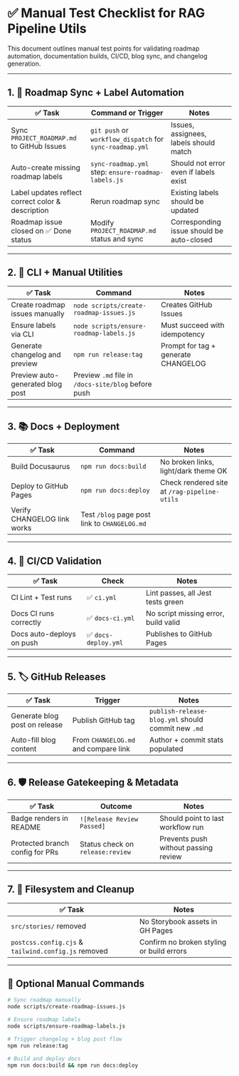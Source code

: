 # ✅ Manual Test Checklist for RAG Pipeline Utils

This document outlines manual test points for validating roadmap automation, documentation builds, CI/CD, blog sync, and changelog generation.

---

## 1. 🔄 Roadmap Sync + Label Automation

| ✅ Task | Command or Trigger | Notes |
|--------|--------------------|-------|
| Sync `PROJECT_ROADMAP.md` to GitHub Issues | `git push` or `workflow_dispatch` for `sync-roadmap.yml` | Issues, assignees, labels should match |
| Auto-create missing roadmap labels | `sync-roadmap.yml` step: `ensure-roadmap-labels.js` | Should not error even if labels exist |
| Label updates reflect correct color & description | Rerun roadmap sync | Existing labels should be updated |
| Roadmap issue closed on ✅ Done status | Modify `PROJECT_ROADMAP.md` status and sync | Corresponding issue should be auto-closed |

---

## 2. 🧭 CLI + Manual Utilities

| ✅ Task | Command | Notes |
|--------|---------|-------|
| Create roadmap issues manually | `node scripts/create-roadmap-issues.js` | Creates GitHub Issues |
| Ensure labels via CLI | `node scripts/ensure-roadmap-labels.js` | Must succeed with idempotency |
| Generate changelog and preview | `npm run release:tag` | Prompt for tag + generate CHANGELOG |
| Preview auto-generated blog post | Preview `.md` file in `/docs-site/blog` before push |

---

## 3. 📚 Docs + Deployment

| ✅ Task | Command | Notes |
|--------|---------|-------|
| Build Docusaurus | `npm run docs:build` | No broken links, light/dark theme OK |
| Deploy to GitHub Pages | `npm run docs:deploy` | Check rendered site at `/rag-pipeline-utils` |
| Verify CHANGELOG link works | Test `/blog` page post link to `CHANGELOG.md` |

---

## 4. 🧪 CI/CD Validation

| ✅ Task | Check | Notes |
|--------|-------|-------|
| CI Lint + Test runs | ✅ `ci.yml` | Lint passes, all Jest tests green |
| Docs CI runs correctly | ✅ `docs-ci.yml` | No script missing error, build valid |
| Docs auto-deploys on push | ✅ `docs-deploy.yml` | Publishes to GitHub Pages |

---

## 5. 🏷 GitHub Releases

| ✅ Task | Trigger | Notes |
|--------|---------|-------|
| Generate blog post on release | Publish GitHub tag | `publish-release-blog.yml` should commit new `.md` |
| Auto-fill blog content | From `CHANGELOG.md` and compare link | Author + commit stats populated |

---

## 6. 🛡 Release Gatekeeping & Metadata

| ✅ Task | Outcome | Notes |
|--------|---------|-------|
| Badge renders in README | `![Release Review Passed]` | Should point to last workflow run |
| Protected branch config for PRs | Status check on `release:review` | Prevents push without passing review |

---

## 7. 🧾 Filesystem and Cleanup

| ✅ Task | Notes |
|--------|-------|
| `src/stories/` removed | No Storybook assets in GH Pages |
| `postcss.config.cjs` & `tailwind.config.js` removed | Confirm no broken styling or build errors |

---

## 🔁 Optional Manual Commands

```bash
# Sync roadmap manually
node scripts/create-roadmap-issues.js

# Ensure roadmap labels
node scripts/ensure-roadmap-labels.js

# Trigger changelog + blog post flow
npm run release:tag

# Build and deploy docs
npm run docs:build && npm run docs:deploy
```